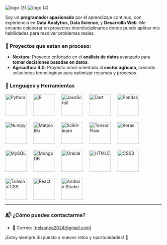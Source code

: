 ![logo (3)](https://github.com/user-attachments/assets/64481b19-d980-4843-b1a5-ef92a4b68857)
![logo (4)](https://github.com/user-attachments/assets/93046759-b98a-4f69-8f6c-6f7bc59aa9e0)

Soy un **programador apasionado** por el aprendizaje continuo, con experiencia en **Data Analytics**, **Data Science**, y **Desarrollo Web**. Me encanta colaborar en proyectos interdisciplinarios donde puedo aplicar mis habilidades para resolver problemas reales.

 ### 🚀 Proyectos que estan en proceso: 
- **Nextura**: Proyecto enfocado en el **análisis de datos** avanzado para **tomar decisiones basadas en datos**.
- **Agricultura 4.0**: Proyecto móvil orientado al **sector agrícola**, creando soluciones tecnológicas para optimizar recursos y procesos.

### 🔧 Lenguajes y Herramientas

<div style="display: flex; flex-wrap: wrap; gap: 20px;">
    <img alt="Python" width="70px" src="https://cdn.jsdelivr.net/gh/devicons/devicon@latest/icons/python/python-original-wordmark.svg" />
    <img alt="R" width="70px" src="https://cdn.jsdelivr.net/gh/devicons/devicon@latest/icons/r/r-original.svg" />
    <img alt="JavaScript" width="70px" src="https://cdn.jsdelivr.net/gh/devicons/devicon@latest/icons/javascript/javascript-original.svg" />
    <img alt="Dart" width="70px" src="https://cdn.jsdelivr.net/gh/devicons/devicon@latest/icons/dart/dart-original.svg" />
    <img alt="Pandas" width="70px" src="https://cdn.jsdelivr.net/gh/devicons/devicon@latest/icons/pandas/pandas-original.svg" />
    <img alt="Numpy" width="70px" src="https://cdn.jsdelivr.net/gh/devicons/devicon@latest/icons/numpy/numpy-original-wordmark.svg" />
    <img alt="Matplotlib" width="70px" src="https://cdn.jsdelivr.net/gh/devicons/devicon@latest/icons/matplotlib/matplotlib-plain.svg" />
    <img alt="Scikit-learn" width="70px" src="https://cdn.jsdelivr.net/gh/devicons/devicon@latest/icons/scikitlearn/scikitlearn-original.svg" />
    <img alt="TensorFlow" width="70px" src="https://cdn.jsdelivr.net/gh/devicons/devicon@latest/icons/tensorflow/tensorflow-original.svg" />
    <img alt="Keras" width="70px" src="https://cdn.jsdelivr.net/gh/devicons/devicon@latest/icons/keras/keras-original.svg" />
    <img alt="MySQL" width="70px" src="https://cdn.jsdelivr.net/gh/devicons/devicon@latest/icons/mysql/mysql-original.svg" />
    <img alt="MongoDB" width="70px" src="https://cdn.jsdelivr.net/gh/devicons/devicon@latest/icons/mongodb/mongodb-original.svg" />
    <img alt="Oracle" width="70px" src="https://cdn.jsdelivr.net/gh/devicons/devicon@latest/icons/oracle/oracle-original.svg" />
    <img alt="HTML5" width="70px" src="https://cdn.jsdelivr.net/gh/devicons/devicon@latest/icons/html5/html5-original-wordmark.svg" />
    <img alt="CSS3" width="70px" src="https://cdn.jsdelivr.net/gh/devicons/devicon@latest/icons/css3/css3-original.svg" />
    <img alt="Tailwind CSS" width="70px" src="https://cdn.jsdelivr.net/gh/devicons/devicon@latest/icons/tailwindcss/tailwindcss-original.svg" />
    <img alt="React" width="70px" src="https://cdn.jsdelivr.net/gh/devicons/devicon@latest/icons/react/react-original.svg" />
    <img alt="Android Studio" width="70px" src="https://cdn.jsdelivr.net/gh/devicons/devicon@latest/icons/androidstudio/androidstudio-original.svg" />
</div>

---

### 📬 ¿Cómo puedes contactarme?
- 📧 Correo: [nelsonea2024@gmail.com]


¡Estoy siempre dispuesto a nuevos retos y oportunidades! 🚀
